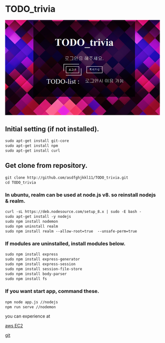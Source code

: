 # TODO_trivia
![img0](https://github.com/asdfghjkkl11/TODO_trivia/blob/master/public/images/trivia.PNG)
## Initial setting (if not installed).
  ```
  sudo apt-get install git-core
  sudo apt-get install npm
  sudo apt-get install curl
  ```
## Get clone from repository.
  ```
  git clone http://github.com/asdfghjkkl11/TODO_trivia.git
  cd TODO_trivia
  ```
### In ubuntu, realm can be used at node.js v8. so reinstall nodejs & realm.
  ```
  curl -sL https://deb.nodesource.com/setup_8.x | sudo -E bash -
  sudo apt-get install -y nodejs
  sudo npm install nodemon
  sudo npm uninstall realm
  sudo npm install realm --allow-root=true  --unsafe-perm=true
  ```
### If modules are uninstalled, install modules below.
  ```
  sudo npm install express
  sudo npm install express-generator
  sudo npm install express-session
  sudo npm install session-file-store
  sudo npm install body-parser
  sudo npm install fs
  ```
### If you want start app, command these.
  ```
  npm node app.js //nodejs
  npm run serve //nodemon
  ```
you can experience at 

[aws EC2](http://15.164.96.131:3000/)

[git](https://github.com/asdfghjkkl11/TODO_trivia.git)
